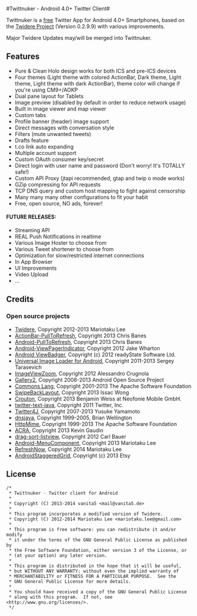 #Twittnuker - Android 4.0+ Twitter Client#

Twittnuker is a [free](https://www.gnu.org/philosophy/free-sw.html) Twitter App for Android 4.0+ Smartphones, based on the [Twidere Project](https://github.com/mariotaku/twidere) (Version 0.2.9.9) with various improvements.

Major Twidere Updates may/will be merged into Twittnuker.


## Features ##

* Pure & Clean Holo design works for both ICS and pre-ICS devices
* Four themes (Light theme with colored ActionBar, Dark theme, Light theme, Light theme with dark ActionBar), theme color will change if you're using CM9+/AOKP
* Dual pane layout for Tablets
* Image preview (disabled by default in order to reduce network usage)
* Built in image viewer and map viewer
* Custom tabs
* Profile banner (header) image support
* Direct messages with conversation style
* Filters (mute unwanted tweets)
* Drafts feature
* t.co link auto expanding
* Multiple account support
* Custom OAuth consumer key/secret
* Direct login with user name and password (Don't worry! It's TOTALLY safe!)
* Custom API Proxy (jtapi recommended, gtap and twip o mode works)
* GZip compressing for API requests
* TCP DNS query and custom host mapping to fight against censorship
* Many many many other configurations to fit your habit
* Free, open source, NO ads, forever!


#### FUTURE RELEASES: ####
* Streaming API
* REAL Push Notifications in realtime
* Various Image Hoster to choose from
* Various Tweet shortener to choose from
* Optimization for slow/restricted internet connections
* In App Browser
* UI Improvements
* Video Upload
* ...


## Credits ##

### Open source projects ###

* [Twidere](https://github.com/mariotaku/twidere), Copyright 2012-2013 Mariotaku Lee
* [ActionBar-PullToRefresh](https://github.com/chrisbanes/ActionBar-PullToRefresh), Copyright 2013 Chris Banes
* [Android-PullToRefresh](https://github.com/chrisbanes/Android-PullToRefresh), Copyright 2013 Chris Banes
* [Android-ViewPagerIndicator](https://github.com/JakeWharton/Android-ViewPagerIndicator/), Copyright 2012 Jake Wharton
* [Android ViewBadger](https://github.com/jgilfelt/android-viewbadger), Copyright (c) 2012 readyState Software Ltd.
* [Universal Image Loader for Android](https://github.com/nostra13/Android-Universal-Image-Loader), Copyright 2011-2013 Sergey Tarasevich
* [ImageViewZoom](https://github.com/sephiroth74/ImageViewZoom), Copyright 2012 Alessandro Crugnola
* [Gallery2](https://android.googlesource.com/platform/packages/apps/Gallery2), Copyright 2008-2013 Android Open Source Project
* [Commons Lang](http://commons.apache.org/proper/commons-lang/), Copyright 2001-2013 The Apache Software Foundation
* [SwipeBackLayout](https://github.com/Issacw0ng/SwipeBackLayout), Copyright 2013 Issac Wong
* [Crouton](https://github.com/keyboardsurfer/Crouton), Copyright 2013 Benjamin Weiss at Neofonie Mobile GmbH.
* [twitter-text-java](https://github.com/twitter/twitter-text-java), Copyright 2011 Twitter, Inc.
* [Twitter4J](https://github.com/yusuke/twitter4j), Copyright 2007-2013 Yusuke Yamamoto
* [dnsjava](http://www.xbill.org/dnsjava/), Copyright 1999-2005, Brian Wellington
* [HttpMime](http://hc.apache.org/httpcomponents-client-ga/httpmime/), Copyright 1999-2013 The Apache Software Foundation
* [ACRA](http://github.com/ACRA/acra), Copyright 2013 Kevin Gaudin
* [drag-sort-listview](https://github.com/bauerca/drag-sort-listview), Copyright 2012 Carl Bauer
* [Android-MenuComponent](https://github.com/mariotaku/Android-MenuComponent), Copyright 2013 Mariotaku Lee
* [RefreshNow](https://github.com/mariotaku/RefreshNow), Copyright 2014 Mariotaku Lee
* [AndroidStaggeredGrid](https://github.com/etsy/AndroidStaggeredGrid), Copyright (c) 2013 Etsy


## License ##


    /*
     * Twittnuker - Twitter client for Android
     *
     * Copyright (C) 2013-2014 vanita5 <mail@vanita5.de>
     *
     * This program incorporates a modified version of Twidere.
     * Copyright (C) 2012-2014 Mariotaku Lee <mariotaku.lee@gmail.com>
     *
     * This program is free software: you can redistribute it and/or modify
     * it under the terms of the GNU General Public License as published by
     * the Free Software Foundation, either version 3 of the License, or
     * (at your option) any later version.
     *
     * This program is distributed in the hope that it will be useful,
     * but WITHOUT ANY WARRANTY; without even the implied warranty of
     * MERCHANTABILITY or FITNESS FOR A PARTICULAR PURPOSE.  See the
     * GNU General Public License for more details.
     *
     * You should have received a copy of the GNU General Public License
     * along with this program.  If not, see <http://www.gnu.org/licenses/>.
     */
